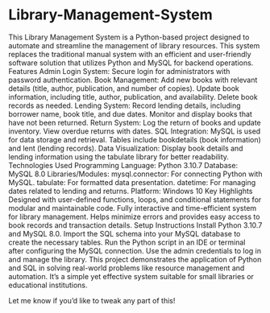 # Library-Management-System
This Library Management System is a Python-based project designed to automate and streamline the management of library resources. This system replaces the traditional manual system with an efficient and user-friendly software solution that utilizes Python and MySQL for backend operations.
Features
Admin Login System: Secure login for administrators with password authentication.
Book Management:
Add new books with relevant details (title, author, publication, and number of copies).
Update book information, including title, author, publication, and availability.
Delete book records as needed.
Lending System:
Record lending details, including borrower name, book title, and due dates.
Monitor and display books that have not been returned.
Return System:
Log the return of books and update inventory.
View overdue returns with dates.
SQL Integration:
MySQL is used for data storage and retrieval.
Tables include bookdetails (book information) and lent (lending records).
Data Visualization:
Display book details and lending information using the tabulate library for better readability.
Technologies Used
Programming Language: Python 3.10.7
Database: MySQL 8.0
Libraries/Modules:
mysql.connector: For connecting Python with MySQL.
tabulate: For formatted data presentation.
datetime: For managing dates related to lending and returns.
Platform: Windows 10
Key Highlights
Designed with user-defined functions, loops, and conditional statements for modular and maintainable code.
Fully interactive and time-efficient system for library management.
Helps minimize errors and provides easy access to book records and transaction details.
Setup Instructions
Install Python 3.10.7 and MySQL 8.0.
Import the SQL schema into your MySQL database to create the necessary tables.
Run the Python script in an IDE or terminal after configuring the MySQL connection.
Use the admin credentials to log in and manage the library.
This project demonstrates the application of Python and SQL in solving real-world problems like resource management and automation. It’s a simple yet effective system suitable for small libraries or educational institutions.

Let me know if you’d like to tweak any part of this!
